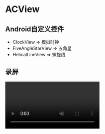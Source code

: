 # ACView
## Android自定义控件
  * ClockView => 模拟时钟
  * FiveAngleStarView => 五角星
  * HelicalLineView => 螺旋线

## 录屏
![模拟时钟/五角星/螺旋线](ScreenRecord.mp4)

